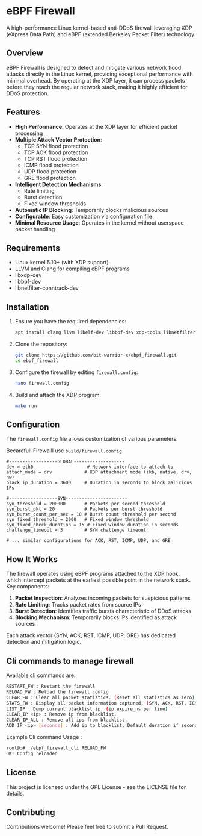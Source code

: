 # eBPF Firewall

A high-performance Linux kernel-based anti-DDoS firewall leveraging XDP (eXpress Data Path) and eBPF (extended Berkeley Packet Filter) technology.

## Overview

eBPF Firewall is designed to detect and mitigate various network flood attacks directly in the Linux kernel, providing exceptional performance with minimal overhead. By operating at the XDP layer, it can process packets before they reach the regular network stack, making it highly efficient for DDoS protection.

## Features

- **High Performance**: Operates at the XDP layer for efficient packet processing
- **Multiple Attack Vector Protection**:
  - TCP SYN flood protection
  - TCP ACK flood protection
  - TCP RST flood protection
  - ICMP flood protection
  - UDP flood protection
  - GRE flood protection
- **Intelligent Detection Mechanisms**:
  - Rate limiting
  - Burst detection
  - Fixed window thresholds
- **Automatic IP Blocking**: Temporarily blocks malicious sources
- **Configurable**: Easy customization via configuration file
- **Minimal Resource Usage**: Operates in the kernel without userspace packet handling

## Requirements

- Linux kernel 5.10+ (with XDP support)
- LLVM and Clang for compiling eBPF programs
- libxdp-dev
- libbpf-dev
- libnetfilter-conntrack-dev

## Installation

1. Ensure you have the required dependencies:
   ```bash
   apt install clang llvm libelf-dev libbpf-dev xdp-tools libnetfilter-conntrack-dev
   ```

2. Clone the repository:
   ```bash
   git clone https://github.com/bit-warrior-x/ebpf_firewall.git
   cd ebpf_firewall
   ```

3. Configure the firewall by editing `firewall.config`:
   ```bash
   nano firewall.config
   ```

4. Build and attach the XDP program:
   ```bash
   make run
   ```

## Configuration

The `firewall.config` file allows customization of various parameters:

Becareful! Firewaill use `build/firewall.config`

```
#------------------GLOBAL-------------------
dev = eth0                    # Network interface to attach to
attach_mode = drv            # XDP attachment mode (skb, native, drv, hw)
black_ip_duration = 3600     # Duration in seconds to block malicious IPs

#------------------SYN-----------------------
syn_threshold = 200000       # Packets per second threshold
syn_burst_pkt = 20           # Packets per burst threshold
syn_burst_count_per_sec = 10 # Burst count threshold per second
syn_fixed_threshold = 2000   # Fixed window threshold
syn_fixed_check_duration = 15 # Fixed window duration in seconds
challenge_timeout = 3        # SYN challenge timeout

# ... similar configurations for ACK, RST, ICMP, UDP, and GRE
```

## How It Works

The firewall operates using eBPF programs attached to the XDP hook, which intercept packets at the earliest possible point in the network stack. Key components:

1. **Packet Inspection**: Analyzes incoming packets for suspicious patterns
2. **Rate Limiting**: Tracks packet rates from source IPs
3. **Burst Detection**: Identifies traffic bursts characteristic of DDoS attacks
4. **Blocking Mechanism**: Temporarily blocks IPs identified as attack sources

Each attack vector (SYN, ACK, RST, ICMP, UDP, GRE) has dedicated detection and mitigation logic.

## Cli commands to manage firewall

Available cli commands are:
```bash
RESTART_FW : Restart the firewall
RELOAD_FW : Reload the firewall config
CLEAR_FW : Clear all packet statistics. (Reset all statistics as zero).
STATS_FW : Display all packet information captured. (SYN, ACK, RST, ICMP UDP, GRE)
LIST_IP : Dump current blacklist ip. (ip expire_ns per line)
CLEAR_IP <ip> : Remove ip from blacklist.
CLEAR_IP_ALL : Remove all ips from blacklist.
ADD_IP <ip> [seconds] : Add ip to blacklist. Default duration if seconds omitted.
```

Example Cli command Usage :
```bash
root@:# ./ebpf_firewall_cli RELOAD_FW
OK! Config reloaded
```

## License

This project is licensed under the GPL License - see the LICENSE file for details.

## Contributing

Contributions welcome! Please feel free to submit a Pull Request.
